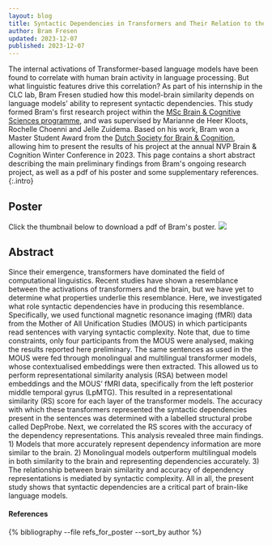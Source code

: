 ```yaml
---
layout: blog
title: Syntactic Dependencies in Transformers and Their Relation to the Brain
author: Bram Fresen
updated: 2023-12-07
published: 2023-12-07
---
```


The internal activations of Transformer-based language models have been found to correlate with human brain activity in language processing. But what linguistic features drive this correlation? As part of his internship in the CLC lab, Bram Fresen studied how this model-brain similarity depends on language models' ability to represent syntactic dependencies. 
This study formed Bram's first research project within the [MSc Brain & Cognitive Sciences programme](https://www.uva.nl/en/programmes/research-masters/brain-and-cognitive-sciences/brain-and-cognitive-sciences.html), and was supervised by Marianne de Heer Kloots, Rochelle Choenni and Jelle Zuidema. Based on his work, Bram won a Master Student Award from the [Dutch Society for Brain & Cognition](https://societyforbrainandcognition.nl/index/), allowing him to present the results of his project at the annual NVP Brain & Cognition Winter Conference in 2023. This page contains a short abstract describing the main preliminary findings from Bram's ongoing research project, as well as a pdf of his poster and some supplementary references.
{:.intro}

Poster
-----------------
Click the thumbnail below to download a pdf of Bram's poster.
<a href="{{ site.baseurl }}/assets/pdfs/2023/BramPoster_NVP.pdf"><img src="{{ site.baseurl }}/assets/posts/2023/Bram_poster_thumbnail.png"></a>

Abstract
-----------------
Since their emergence, transformers have dominated the field of computational linguistics. Recent studies have shown a resemblance between the activations of transformers and the brain, but we have yet to determine what properties underlie this resemblance. Here, we investigated what role syntactic dependencies have in producing this resemblance. Specifically, we used functional magnetic resonance imaging (fMRI) data from the Mother of All Unification Studies (MOUS) in which participants read sentences with varying syntactic complexity. Note that, due to time constraints, only four participants from the MOUS were analysed, making the results reported here preliminary. The same sentences as used in the MOUS were fed through monolingual and multilingual transformer models, whose contextualised embeddings were then extracted. This allowed us to perform representational similarity analysis (RSA) between model embeddings and the MOUS’ fMRI data, specifically from the left posterior middle temporal gyrus (LpMTG). This resulted in a representational similarity (RS) score for each layer of the transformer models. The accuracy with which these transformers represented the syntactic dependencies present in the sentences was determined with a labelled structural probe called DepProbe. Next, we correlated the RS scores with the accuracy of the dependency representations. This analysis revealed three main findings. 1) Models that more accurately represent dependency information are more similar to the brain. 2) Monolingual models outperform multilingual models in both similarity to the brain and representing dependencies accurately. 3) The relationship between brain similarity and accuracy of dependency representations is mediated by syntactic complexity. All in all, the present study shows that syntactic dependencies are a critical part of brain-like language models.

<div class="references">
  <h4>References</h4>
  {% bibliography --file refs_for_poster --sort_by author %}
</div>
